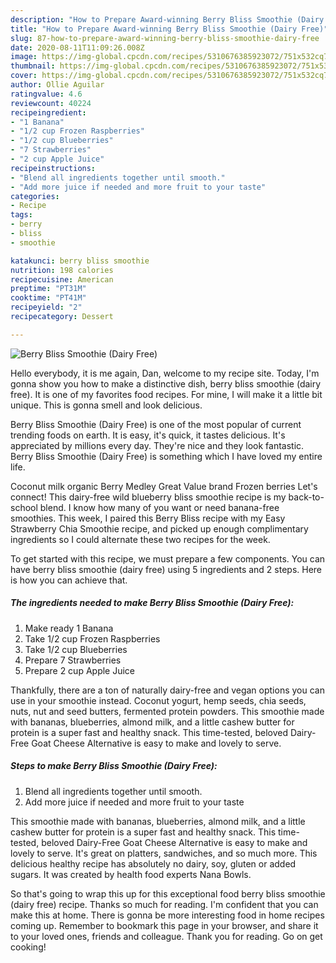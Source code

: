 ```yaml
---
description: "How to Prepare Award-winning Berry Bliss Smoothie (Dairy Free)"
title: "How to Prepare Award-winning Berry Bliss Smoothie (Dairy Free)"
slug: 87-how-to-prepare-award-winning-berry-bliss-smoothie-dairy-free
date: 2020-08-11T11:09:26.008Z
image: https://img-global.cpcdn.com/recipes/5310676385923072/751x532cq70/berry-bliss-smoothie-dairy-free-recipe-main-photo.jpg
thumbnail: https://img-global.cpcdn.com/recipes/5310676385923072/751x532cq70/berry-bliss-smoothie-dairy-free-recipe-main-photo.jpg
cover: https://img-global.cpcdn.com/recipes/5310676385923072/751x532cq70/berry-bliss-smoothie-dairy-free-recipe-main-photo.jpg
author: Ollie Aguilar
ratingvalue: 4.6
reviewcount: 40224
recipeingredient:
- "1 Banana"
- "1/2 cup Frozen Raspberries"
- "1/2 cup Blueberries"
- "7 Strawberries"
- "2 cup Apple Juice"
recipeinstructions:
- "Blend all ingredients together until smooth."
- "Add more juice if needed and more fruit to your taste"
categories:
- Recipe
tags:
- berry
- bliss
- smoothie

katakunci: berry bliss smoothie 
nutrition: 198 calories
recipecuisine: American
preptime: "PT31M"
cooktime: "PT41M"
recipeyield: "2"
recipecategory: Dessert

---
```



![Berry Bliss Smoothie (Dairy Free)](https://img-global.cpcdn.com/recipes/5310676385923072/751x532cq70/berry-bliss-smoothie-dairy-free-recipe-main-photo.jpg)

Hello everybody, it is me again, Dan, welcome to my recipe site. Today, I'm gonna show you how to make a distinctive dish, berry bliss smoothie (dairy free). It is one of my favorites food recipes. For mine, I will make it a little bit unique. This is gonna smell and look delicious.

Berry Bliss Smoothie (Dairy Free) is one of the most popular of current trending foods on earth. It is easy, it's quick, it tastes delicious. It's appreciated by millions every day. They're nice and they look fantastic. Berry Bliss Smoothie (Dairy Free) is something which I have loved my entire life.

Coconut milk organic Berry Medley Great Value brand Frozen berries Let&#39;s connect! This dairy-free wild blueberry bliss smoothie recipe is my back-to-school blend. I know how many of you want or need banana-free smoothies. This week, I paired this Berry Bliss recipe with my Easy Strawberry Chia Smoothie recipe, and picked up enough complimentary ingredients so I could alternate these two recipes for the week.


To get started with this recipe, we must prepare a few components. You can have berry bliss smoothie (dairy free) using 5 ingredients and 2 steps. Here is how you can achieve that.

<!--inarticleads1-->

##### The ingredients needed to make Berry Bliss Smoothie (Dairy Free):

1. Make ready 1 Banana
1. Take 1/2 cup Frozen Raspberries
1. Take 1/2 cup Blueberries
1. Prepare 7 Strawberries
1. Prepare 2 cup Apple Juice


Thankfully, there are a ton of naturally dairy-free and vegan options you can use in your smoothie instead. Coconut yogurt, hemp seeds, chia seeds, nuts, nut and seed butters, fermented protein powders. This smoothie made with bananas, blueberries, almond milk, and a little cashew butter for protein is a super fast and healthy snack. This time-tested, beloved Dairy-Free Goat Cheese Alternative is easy to make and lovely to serve. 

<!--inarticleads2-->

##### Steps to make Berry Bliss Smoothie (Dairy Free):

1. Blend all ingredients together until smooth.
1. Add more juice if needed and more fruit to your taste


This smoothie made with bananas, blueberries, almond milk, and a little cashew butter for protein is a super fast and healthy snack. This time-tested, beloved Dairy-Free Goat Cheese Alternative is easy to make and lovely to serve. It&#39;s great on platters, sandwiches, and so much more. This delicious healthy recipe has absolutely no dairy, soy, gluten or added sugars. It was created by health food experts Nana Bowls. 

So that's going to wrap this up for this exceptional food berry bliss smoothie (dairy free) recipe. Thanks so much for reading. I'm confident that you can make this at home. There is gonna be more interesting food in home recipes coming up. Remember to bookmark this page in your browser, and share it to your loved ones, friends and colleague. Thank you for reading. Go on get cooking!
